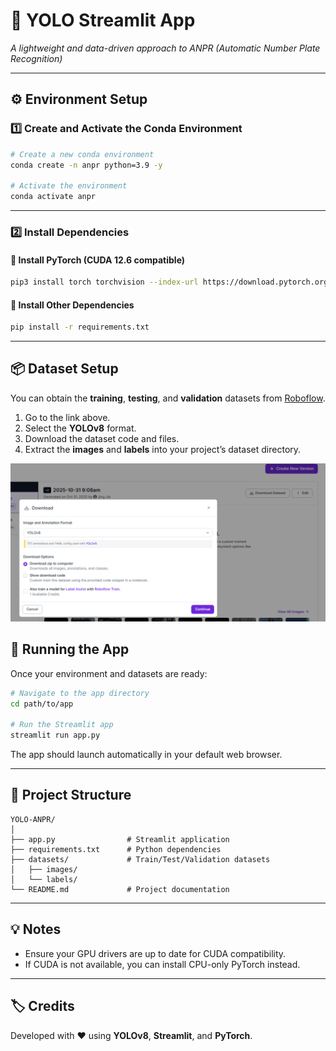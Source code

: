 # 🧠 YOLO Streamlit App  
*A lightweight and data-driven approach to ANPR (Automatic Number Plate Recognition)*  

---

## ⚙️ Environment Setup  

### 1️⃣ Create and Activate the Conda Environment  

```bash
# Create a new conda environment
conda create -n anpr python=3.9 -y

# Activate the environment
conda activate anpr
```

---

### 2️⃣ Install Dependencies  

#### 🔹 Install PyTorch (CUDA 12.6 compatible)
```bash
pip3 install torch torchvision --index-url https://download.pytorch.org/whl/cu126
```

#### 🔹 Install Other Dependencies
```bash
pip install -r requirements.txt
```

---

## 📦 Dataset Setup  

You can obtain the **training**, **testing**, and **validation** datasets from [Roboflow](https://app.roboflow.com/yolo-zmazg?group=LKaPTDt9jTcODXIwefFB).

1. Go to the link above.  
2. Select the **YOLOv8** format.  
3. Download the dataset code and files.  
4. Extract the **images** and **labels** into your project’s dataset directory.  

![Download Dataset](assets/download_dataset.PNG)

## 🚀 Running the App  

Once your environment and datasets are ready:

```bash
# Navigate to the app directory
cd path/to/app

# Run the Streamlit app
streamlit run app.py
```

The app should launch automatically in your default web browser.

---

## 📁 Project Structure  

```
YOLO-ANPR/
│
├── app.py                # Streamlit application
├── requirements.txt      # Python dependencies
├── datasets/             # Train/Test/Validation datasets
│   ├── images/
│   └── labels/
└── README.md             # Project documentation
```

---

## 💡 Notes  

- Ensure your GPU drivers are up to date for CUDA compatibility.  
- If CUDA is not available, you can install CPU-only PyTorch instead.  

---

## 🏷️ Credits  

Developed with ❤️ using **YOLOv8**, **Streamlit**, and **PyTorch**.

